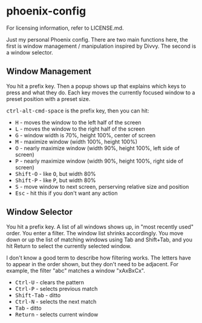 # phoenix-config

For licensing information, refer to LICENSE.md.

Just my personal Phoenix config.  There are two main functions here,
the first is window management / manipulation inspired by Divvy.  The second
is a window selector.

## Window Management

You hit a prefix key.  Then a popup shows up that explains which keys to press
and what they do.  Each key moves the currently focused window to a preset
position with a preset size.

<kbd>ctrl-alt-cmd-space</kbd> is the prefix key, then you can hit:

* <kbd>H</kbd> - moves the window to the left half of the screen
* <kbd>L</kbd> - moves the window to the right half of the screen
* <kbd>G</kbd> - window width is 70%, height 100%, center of screen
* <kbd>M</kbd> - maximize window (width 100%, height 100%)
* <kbd>O</kbd> - nearly maximize window (width 90%, height 100%, left side of screen)
* <kbd>P</kbd> - nearly maximize window (width 90%, height 100%, right side of screen)
* <kbd>Shift-O</kbd> - like <kbd>O</kbd>, but width 80%
* <kbd>Shift-P</kbd> - like <kbd>P</kbd>, but width 80%
* <kbd>S</kbd> - move window to next screen, perserving relative size and position
* <kbd>Esc</kbd> - hit this if you don't want any action

## Window Selector

You hit a prefix key.  A list of all windows shows up, in "most recently used"
order.  You enter a filter.  The window list shrinks accordingly.  You move down
or up the list of matching windows using Tab and Shift+Tab, and you hit Return
to select the currently selected window.

I don't know a good term to describe how filtering works.  The letters have to
appear in the order shown, but they don't need to be adjacent.  For example, the
filter "abc" matches a window "xAxBxCx".

* <kbd>Ctrl-U</kbd> - clears the pattern
* <kbd>Ctrl-P</kbd> - selects previous match
* <kbd>Shift-Tab</kbd> - ditto
* <kbd>Ctrl-N</kbd> - selects the next match
* <kbd>Tab</kbd> - ditto
* <kbd>Return</kbd> - selects current window
